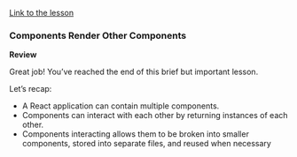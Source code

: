 [Link to the lesson](https://www.codecademy.com/paths/build-web-apps-with-react/tracks/react-components-interacting/modules/components-and-props/lessons/components-render-each-other/exercises/review)


### Components Render Other Components

**Review**

Great job! You’ve reached the end of this brief but important lesson.

Let’s recap:

- A React application can contain multiple components.
- Components can interact with each other by returning instances of each other.
- Components interacting allows them to be broken into smaller components, stored into separate files, and reused when necessary
